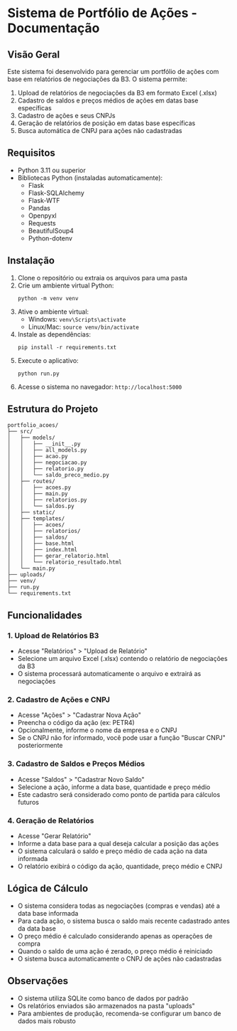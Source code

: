 # Sistema de Portfólio de Ações - Documentação

## Visão Geral

Este sistema foi desenvolvido para gerenciar um portfólio de ações com base em relatórios de negociações da B3. O sistema permite:

1. Upload de relatórios de negociações da B3 em formato Excel (.xlsx)
2. Cadastro de saldos e preços médios de ações em datas base específicas
3. Cadastro de ações e seus CNPJs
4. Geração de relatórios de posição em datas base específicas
5. Busca automática de CNPJ para ações não cadastradas

## Requisitos

- Python 3.11 ou superior
- Bibliotecas Python (instaladas automaticamente):
  - Flask
  - Flask-SQLAlchemy
  - Flask-WTF
  - Pandas
  - Openpyxl
  - Requests
  - BeautifulSoup4
  - Python-dotenv

## Instalação

1. Clone o repositório ou extraia os arquivos para uma pasta
2. Crie um ambiente virtual Python:
   ```
   python -m venv venv
   ```
3. Ative o ambiente virtual:
   - Windows: `venv\Scripts\activate`
   - Linux/Mac: `source venv/bin/activate`
4. Instale as dependências:
   ```
   pip install -r requirements.txt
   ```
5. Execute o aplicativo:
   ```
   python run.py
   ```
6. Acesse o sistema no navegador: `http://localhost:5000`

## Estrutura do Projeto

```
portfolio_acoes/
├── src/
│   ├── models/
│   │   ├── __init__.py
│   │   ├── all_models.py
│   │   ├── acao.py
│   │   ├── negociacao.py
│   │   ├── relatorio.py
│   │   └── saldo_preco_medio.py
│   ├── routes/
│   │   ├── acoes.py
│   │   ├── main.py
│   │   ├── relatorios.py
│   │   └── saldos.py
│   ├── static/
│   ├── templates/
│   │   ├── acoes/
│   │   ├── relatorios/
│   │   ├── saldos/
│   │   ├── base.html
│   │   ├── index.html
│   │   ├── gerar_relatorio.html
│   │   └── relatorio_resultado.html
│   └── main.py
├── uploads/
├── venv/
├── run.py
└── requirements.txt
```

## Funcionalidades

### 1. Upload de Relatórios B3

- Acesse "Relatórios" > "Upload de Relatório"
- Selecione um arquivo Excel (.xlsx) contendo o relatório de negociações da B3
- O sistema processará automaticamente o arquivo e extrairá as negociações

### 2. Cadastro de Ações e CNPJ

- Acesse "Ações" > "Cadastrar Nova Ação"
- Preencha o código da ação (ex: PETR4)
- Opcionalmente, informe o nome da empresa e o CNPJ
- Se o CNPJ não for informado, você pode usar a função "Buscar CNPJ" posteriormente

### 3. Cadastro de Saldos e Preços Médios

- Acesse "Saldos" > "Cadastrar Novo Saldo"
- Selecione a ação, informe a data base, quantidade e preço médio
- Este cadastro será considerado como ponto de partida para cálculos futuros

### 4. Geração de Relatórios

- Acesse "Gerar Relatório"
- Informe a data base para a qual deseja calcular a posição das ações
- O sistema calculará o saldo e preço médio de cada ação na data informada
- O relatório exibirá o código da ação, quantidade, preço médio e CNPJ

## Lógica de Cálculo

- O sistema considera todas as negociações (compras e vendas) até a data base informada
- Para cada ação, o sistema busca o saldo mais recente cadastrado antes da data base
- O preço médio é calculado considerando apenas as operações de compra
- Quando o saldo de uma ação é zerado, o preço médio é reiniciado
- O sistema busca automaticamente o CNPJ de ações não cadastradas

## Observações

- O sistema utiliza SQLite como banco de dados por padrão
- Os relatórios enviados são armazenados na pasta "uploads"
- Para ambientes de produção, recomenda-se configurar um banco de dados mais robusto
